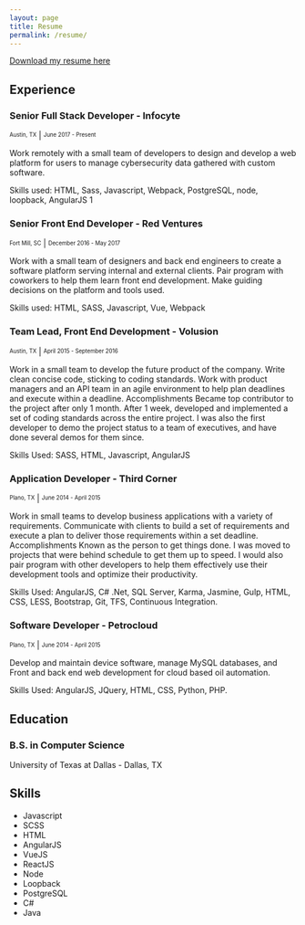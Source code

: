 ```yaml
---
layout: page
title: Resume
permalink: /resume/
---
```


<a href="/assets/download/Zachary_Barnes_Resume.pdf" target="_blank" class="button">Download my resume here</a>

## Experience

### Senior Full Stack Developer - Infocyte
<sup><sub>Austin, TX</sub></sup> |
<sup><sub>June 2017 - Present</sub></sup>

Work remotely with a small team of developers to design and develop a web platform for users to manage cybersecurity
data gathered with custom software.

Skills used: HTML, Sass, Javascript, Webpack, PostgreSQL, node, loopback, AngularJS 1

### Senior Front End Developer - Red Ventures
<sup><sub>Fort Mill, SC</sub></sup> | 
<sup><sub>December 2016 - May 2017</sub></sup>

Work with a small team of designers and back end engineers to create a software platform serving internal and external clients. 
Pair program with coworkers to help them learn front end development. Make guiding decisions on the platform and tools used.

Skills used: HTML, SASS, Javascript, Vue, Webpack

### Team Lead, Front End Development - Volusion
<sup><sub>Austin, TX</sub></sup> | 
<sup><sub>April 2015 - September 2016</sub></sup>

Work in a small team to develop the future product of the company. 
Write clean concise code, sticking to coding standards. 
Work with product managers and an API team in an agile environment to help plan deadlines and execute within a deadline. 
Accomplishments Became top contributor to the project after only 1 month. 
After 1 week, developed and implemented a set of coding standards across the entire project. 
I was also the first developer to demo the project status to a team of executives, and have done several demos for them since.

Skills Used: SASS, HTML, Javascript, AngularJS

### Application Developer - Third Corner
<sup><sub>Plano, TX</sub></sup> | 
<sup><sub>June 2014 - April 2015</sub></sup>

Work in small teams to develop business applications with a variety of requirements. 
Communicate with clients to build a set of requirements and execute a plan to deliver those requirements within a set deadline. 
Accomplishments Known as the person to get things done. I was moved to projects that were behind schedule to get them up to speed. 
I would also pair program with other developers to help them effectively use their development tools and optimize their productivity.

Skills Used: AngularJS, C# .Net, SQL Server, Karma, Jasmine, Gulp, HTML, CSS, LESS, Bootstrap, Git, TFS, Continuous Integration.

### Software Developer - Petrocloud
<sup><sub>Plano, TX</sub></sup> | 
<sup><sub>June 2014 - April 2015</sub></sup>

Develop and maintain device software, manage MySQL databases, and Front and back end web development for cloud based oil automation.

Skills Used: AngularJS, JQuery, HTML, CSS, Python, PHP.

## Education

### B.S. in Computer Science
University of Texas at Dallas - Dallas, TX

## Skills
- Javascript
- SCSS
- HTML
- AngularJS
- VueJS
- ReactJS
- Node
- Loopback
- PostgreSQL
- C#
- Java
